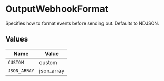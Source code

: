# OutputWebhookFormat

Specifies how to format events before sending out. Defaults to NDJSON.


## Values

| Name         | Value        |
| ------------ | ------------ |
| `CUSTOM`     | custom       |
| `JSON_ARRAY` | json_array   |